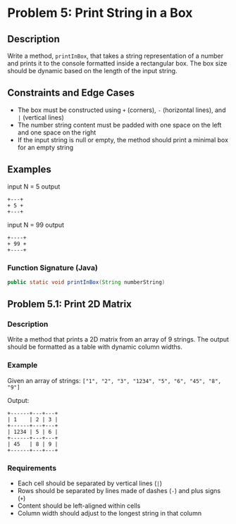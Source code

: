 # Problem 5: Print String in a Box

## Description
Write a method, `printInBox`, that takes a string representation of a number and prints it to the console formatted inside a rectangular box. The box size should be dynamic based on the length of the input string.

## Constraints and Edge Cases
- The box must be constructed using `+` (corners), `-` (horizontal lines), and `|` (vertical lines)
- The number string content must be padded with one space on the left and one space on the right
- If the input string is null or empty, the method should print a minimal box for an empty string

## Examples

input N = 5
output
 ```
 +---+
 + 5 +
 +---+
```

 input N = 99
 output
 ```
 +----+
 + 99 +
 +----+
```
### Function Signature (Java)
```java
public static void printInBox(String numberString)
```

## Problem 5.1: Print 2D Matrix

### Description
Write a method that prints a 2D matrix from an array of 9 strings. The output should be formatted as a table with dynamic column widths.

### Example
Given an array of strings: `["1", "2", "3", "1234", "5", "6", "45", "8", "9"]`

Output:
```
+------+---+---+
| 1    | 2 | 3 |
+------+---+---+
| 1234 | 5 | 6 |
+------+---+---+
| 45   | 8 | 9 |
+------+---+---+
```

### Requirements
- Each cell should be separated by vertical lines (`|`)
- Rows should be separated by lines made of dashes (`-`) and plus signs (`+`)
- Content should be left-aligned within cells
- Column width should adjust to the longest string in that column